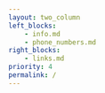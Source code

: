 ```yaml
---
layout: two_column
left_blocks:
    - info.md
    - phone_numbers.md
right_blocks:
    - links.md
priority: 4
permalink: /
---
```

